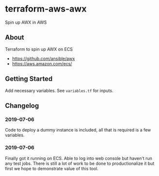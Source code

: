 # terraform-aws-awx
Spin up AWX in AWS 

## About 

Terraform to spin up AWX on ECS
- https://github.com/ansible/awx
- https://aws.amazon.com/ecs/


## Getting Started
Add necessary variables. See `variables.tf` for inputs. 


## Changelog 
### 2019-07-06
Code to deploy a dummy instance is included, all that is required is a few variables. 

### 2019-07-06
Finally got it running on ECS. Able to log into web console but haven't run any test jobs. 
There is still a lot of work to be done to productionalize it but first we hope to demonstrate value of this tool.

